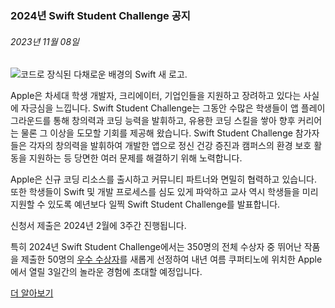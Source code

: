 <!-- ### MySkills
BootStrap & React.js  
<img src="https://img.shields.io/badge/HTML5-E34F26?style=flat-square&logo=HTML5&logoColor=white"/></a>
<img src="https://img.shields.io/badge/CSS3-1572B6?style=flat-square&logo=CSS3&logoColor=white"/></a>
<img src="https://img.shields.io/badge/JavaScript-F7DF1E?style=flat-square&logo=JavaScript&logoColor=white"/></a>
<img src="https://img.shields.io/badge/React.js-1E8CBE?style=flat-square&logo=JavaScript&logoColor=white"/></a>   -->

<!-- Android & IOS  
<img src="https://img.shields.io/badge/Java-007396?style=flat-square&logo=Java&logoColor=white"/></a>
<img src="https://img.shields.io/badge/Swift-F05138?style=flat-square&logo=Swift&logoColor=white"/></a> -->
<!-- 
Languages  
<img src="https://img.shields.io/badge/C-A8B9CC?style=flat-square&logo=C&logoColor=white"/></a>
<img src="https://img.shields.io/badge/C++-00599C?style=flat-square&logo=C%2B%2B&logoColor=white"/></a>
<img src="https://img.shields.io/badge/Python-3776AB?style=flat-square&logo=Python&logoColor=white"/></a>

algorithms  
<img src="https://img.shields.io/badge/Baekjoon-Gold4-gold?style=flat-square&labelColor=004088"/></a> -->
<!-- 
Contact  
[<img src="https://img.shields.io/badge/l06094@gmail.com-EA4335?style=flat-square&logo=Gmail&logoColor=white"/>](l06094@gmail.com)
<a href="dlwjsgml02@naver.com"><img src="https://img.shields.io/badge/dlwjsgml02@naver.com-0ABF53?style=flat-square&logo=Nintendo&logoColor=white"/></a>
<img src="https://img.shields.io/badge/jeon__hui__22-E4405F?style=flat-square&logo=Instagram&logoColor=white"/></a>  

---
![Top Langs](https://github-readme-stats.vercel.app/api/top-langs/?username=6810779s&layout=compact&theme=algolia) 

![Jeonhui's GitHub stats](https://github-readme-stats.vercel.app/api?username=Jeonhui&show_icons=true&theme=algolia)  
 -->

<!-- [![Solved.ac
프로필](http://mazassumnida.wtf/api/v2/generate_badge?boj=whas02)](https://solved.ac/whas02)  

# IOS developer News -->

<!--
 <pre>
    ___  _______   ________  ________   ___  ___  ___  ___  ___     
   |\  \|\  ___ \ |\   __  \|\   ___  \|\  \|\  \|\  \|\  \|\  \    
   \ \  \ \   __/|\ \  \|\  \ \  \\ \  \ \  \\\  \ \  \\\  \ \  \   
 __ \ \  \ \  \_|/_\ \  \\\  \ \  \\ \  \ \   __  \ \  \\\  \ \  \  
|\  \\_\  \ \  \_|\ \ \  \\\  \ \  \\ \  \ \  \ \  \ \  \\\  \ \  \ 
\ \________\ \_______\ \_______\ \__\\ \__\ \__\ \__\ \_______\ \__\
 \|________|\|_______|\|_______|\|__| \|__|\|__|\|__|\|_______|\|__|</pre>
                                                          
                                                                    
-->                                                                    
###  2024년 Swift Student Challenge 공지  
###### 2023년 11월 08일  
<div class="article-text"><div class="inline-article-image"><img alt="코드로 장식된 다채로운 배경의 Swift 새 로고." data-hires="false" data-img-dark="https://devimages-cdn.apple.com/wwdc-services/articles/images/5D41BDFB-09E7-4A11-8376-C037FBF3DCF3/2048.jpeg" src="https://devimages-cdn.apple.com/wwdc-services/articles/images/5D41BDFB-09E7-4A11-8376-C037FBF3DCF3/2048.jpeg"/></div><p>Apple은 차세대 학생 개발자, 크리에이터, 기업인들을 지원하고 장려하고 있다는 사실에 자긍심을 느낍니다. Swift Student Challenge는 그동안 수많은 학생들이 앱 플레이그라운드를 통해 창의력과 코딩 능력을 발휘하고, 유용한 코딩 스킬을 쌓아 향후 커리어는 물론 그 이상을 도모할 기회를 제공해 왔습니다. Swift Student Challenge 참가자들은 각자의 창의력을 발휘하여 개발한 앱으로 정신 건강 증진과 캠퍼스의 환경 보호 활동을 지원하는 등 당면한 여러 문제를 해결하기 위해 노력합니다.</p><p>Apple은 신규 코딩 리소스를 출시하고 커뮤니티 파트너와 면밀히 협력하고 있습니다. 또한 학생들이 Swift 및 개발 프로세스를 심도 있게 파악하고 교사 역시 학생들을 미리 지원할 수 있도록 예년보다 일찍 Swift Student Challenge를 발표합니다.</p><p>신청서 제출은 2024년 2월에 3주간 진행됩니다.</p><p>특히 2024년 Swift Student Challenge에서는 350명의 전체 수상자 중 뛰어난 작품을 제출한 50명의 <a href="https://developer.apple.com/kr/swift-student-challenge/distinguished-winners/">우수 수상자</a>를 새롭게 선정하여 내년 여름 쿠퍼티노에 위치한 Apple에서 열릴 3일간의 놀라운 경험에 초대할 예정입니다.</p><p><a href="https://developer.apple.com/kr/swift-student-challenge/"><span class="icon icon-after icon-chevronright nowrap">더 알아보기</span></a></p></div>